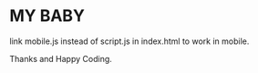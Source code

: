 # MY BABY
link mobile.js instead of script.js in index.html to work in mobile.

Thanks and Happy Coding.
